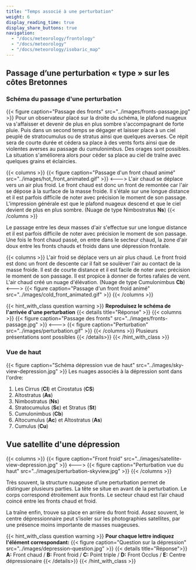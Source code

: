 ```yaml
---
title: "Temps associé à une perturbation"
weight: 6
display_reading_time: true
display_share_buttons: true
navigation:
  - "/docs/meteorology/frontology"
  - "/docs/meteorology"
  - "/docs/meteorology/isobaric_map"
---
```

## Passage d’une perturbation « type » sur les côtes Bretonnes
### Schéma du passage d'une perturbation
{{< figure caption="Passage des fronts" src="../images/fronts-passage.jpg" >}}
Pour un observateur placé sur la droite du schéma, le plafond nuageux va s'affaisser et devenir de plus en plus sombre s'accompagnant de forte pluie.
Puis dans un second temps se dégager et laisser place à un ciel peuplé de stratocumulus ou de stratus ainsi que quelques averses.
Ce répit sera de courte durée et cédera sa place à des vents forts ainsi que de violentes averses au passage du cumulonimbus. Des orages sont possibles.
La situation s'améliorera alors pour céder sa place au ciel de traîne avec quelques grains et éclaircies.

{{< columns >}}
{{< figure caption="Passage d'un front chaud animé" src="../images/hot_front_animated.gif" >}}
<--->
L'air chaud se déplace vers un air plus froid.
Le front chaud est donc un front de remontée car l'air se dépose à la surface de la masse froide.
Il s'étale sur une longue distance et il est parfois difficile de noter avec précision le moment de son passage.
L'impression générale est que le plafond nuageux descend et que le ciel devient de plus en plus sombre. (Nuage de type Nimbostratus **Ns**)
{{< /columns >}}

Le passage entre les deux masses d'air s'effectue sur une longue distance et il est parfois difficile de noter avec précision le moment de son passage.
Une fois le front chaud passé, on entre dans le secteur chaud, la zone d'air doux entre les fronts chauds et froids dans une dépression frontale.

{{< columns >}}
L'air froid se déplace vers un air plus chaud.
Le front froid est donc un front de descente car il fait se soulèver l'air au contact de la masse froide.
Il est de courte distance et il est facile de noter avec précision le moment de son passage.
Il est propice à donner de fortes rafales de vent.
L'air chaud créé un nuage d'élévation. (Nuage de type Cumulonimbus **Cb**)
<--->
{{< figure caption="Passage d'un front froid animé" src="../images/cold_front_animated.gif" >}}
{{< /columns >}}

{{< hint_with_class question warning >}}
**Reproduisez le schéma de l'arrivée d'une perturbation**
{{< details title="Réponse" >}}
{{< columns >}}
{{< figure caption="Passage des fronts" src="../images/fronts-passage.jpg" >}}
<--->
{{< figure caption="Perturbation" src="../images/perturbation.gif" >}}
{{< /columns >}}
Plusieurs présentations sont possibles
{{< /details>}}
{{< /hint_with_class >}}

### Vue de haut
{{< figure caption="Schéma dépression vue de haut" src="../images/sky-view-depression.jpg" >}}
Les nuages associés à la dépression sont dans l'ordre:

1. Les Cirrus (**CI**) et Cirostatus (**CS**)
2. Altostratus (**As**)
3. Nimbostratus (**Ns**)
4. Stratocumulus (**Sc**) et Stratus (**St**)
5. Cumulonimbus (**Cb**)
6. Altocumulus (**Ac**) et Altostratus (**As**)
7. Cumulus (**Cu**)

## Vue satellite d'une dépression
{{< columns >}}
{{< figure caption="Front froid" src="../images/satellite-view-depression.jpg" >}}
<--->
{{< figure caption="Perturbation vue du haut" src="../images/perturbation-skyview.jpg" >}}
{{< /columns >}}

Très souvent, la structure nuageuse d’une perturbation permet de distinguer plusieurs parties. La tête se situe en avant de la perturbation.
Le corps correspond étroitement aux fronts. Le secteur chaud est l’air chaud coincé entre les fronts chaud et froid.

La traîne enfin, trouve sa place en arrière du front froid.
Assez souvent, le centre dépressionnaire peut s’isoler sur les photographies satellites, par une présence moins importante de masses nuageuses.

{{< hint_with_class question warning >}}
**Pour chaque lettre indiquez l'élément correspondant:**
{{< figure caption="Question sur la dépression" src="../images/depression-question.jpg" >}}
{{< details title="Réponse">}}
**A:** Front chaud / **B:** Front froid / **C:** Point triple / **D:** Front Occlus / **E:** Centre dépressionaire
{{< /details>}}
{{< /hint_with_class >}}
